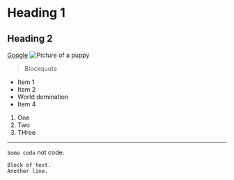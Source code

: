 # Heading 1
## Heading 2
[Google](https://google.com)
![Picture of a puppy](https://www.thesprucepets.com/thmb/3n2aM62d0XslM9vF9B_cLs0yhSU=/960x0/filters:no_upscale():max_bytes(150000):strip_icc()/golden-retriever-puppy-in-grass-923135452-5c887d4146e0fb00013365ba.jpg)

> Blockquote

* Item 1
* Item 2
* World domination
* Item 4

1. One
2. Two
3. THree

----

`Some code` not code.

```
Block of text.
Another line.
```